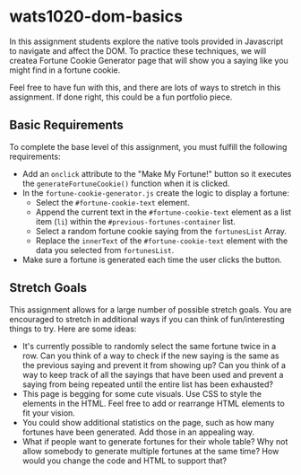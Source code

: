 # wats1020-dom-basics
In this assignment students explore the native tools provided in Javascript to
navigate and affect the DOM. To practice these techniques, we will createa
Fortune Cookie Generator page that will show you a saying like you might find
in a fortune cookie.

Feel free to have fun with this, and there are lots of ways to stretch in this
assignment. If done right, this could be a fun portfolio piece.

## Basic Requirements
To complete the base level of this assignment, you must fulfill the following
requirements:

* Add an `onclick` attribute to the "Make My Fortune!" button so it executes the `generateFortuneCookie()` function when it is clicked.
* In the `fortune-cookie-generator.js` create the logic to display a fortune:
    * Select the `#fortune-cookie-text` element.
    * Append the current text in the `#fortune-cookie-text` element as a list item (`li`) within the `#previous-fortunes-container` list.
    * Select a random fortune cookie saying from the `fortunesList` Array.
    * Replace the `innerText` of the `#fortune-cookie-text` element with the data you selected from `fortunesList`.
* Make sure a fortune is generated each time the user clicks the button.

## Stretch Goals
This assignment allows for a large number of possible stretch goals. You are encouraged to stretch in additional ways if you can think of fun/interesting things to try. Here are some ideas:

* It's currently possible to randomly select the same fortune twice in a row. Can you think of a way to check if the new saying is the same as the previous saying and prevent it from showing up? Can you think of a way to keep track of all the sayings that have been used and prevent a saying from being repeated until the entire list has been exhausted?
* This page is begging for some cute visuals. Use CSS to style the elements in the HTML. Feel free to add or rearrange HTML elements to fit your vision.
* You could show additional statistics on the page, such as how many fortunes have been generated. Add those in an appealing way.
* What if people want to generate fortunes for their whole table? Why not allow somebody to generate multiple fortunes at the same time? How would you change the code and HTML to support that?
